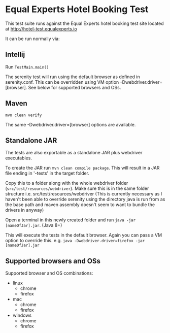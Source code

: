 # Equal Experts Hotel Booking Test

This test suite runs against the Equal Experts hotel booking test site located at http://hotel-test.equalexperts.io 

It can be run normally via:

## Intellij
Run `TestMain.main()`

The serenity test will run using the default browser as defined in serenity.conf. This can be overridden using VM option -Dwebdriver.driver=[browser]. See below for supported browsers and OSs.

## Maven
`mvn clean verify`

The same -Dwebdriver.driver=[browser] options are available.

## Standalone JAR
The tests are also exportable as a standalone JAR plus webdriver executables.

To create the JAR run `mvn clean compile package`. This will result in a JAR file ending in '-tests' in the target folder. 

Copy this to a folder along with the whole webdriver folder (`src/test/resources/webdriver`). Make sure this is in the same folder structure i.e. src/test/resources/webdriver (This is currently necessary as I haven't been able to override serenity using the directory java is run from as the base path and maven assembly doesn't seem to want to bundle the drivers in anyway)

Open a terminal in this newly created folder and run `java -jar [nameOfJar].jar`. (Java 8+) 

This will execute the tests in the default browser. Again you can pass a VM option to override this. e.g. `java -Dwebdriver.driver=firefox -jar [nameOfJar].jar`

## Supported browsers and OSs
Supported browser and OS combinations:

* linux
    * chrome
    * firefox
* mac
    * chrome
    * firefox
* windows
    * chrome
    * firefox
